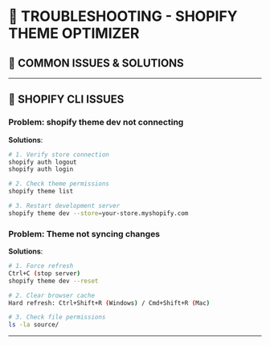 # 🔧 TROUBLESHOOTING - SHOPIFY THEME OPTIMIZER

## 🚨 COMMON ISSUES & SOLUTIONS

---

## 🔌 **SHOPIFY CLI ISSUES**

### **Problem**: shopify theme dev not connecting
**Solutions**:
```bash
# 1. Verify store connection
shopify auth logout
shopify auth login

# 2. Check theme permissions
shopify theme list

# 3. Restart development server
shopify theme dev --store=your-store.myshopify.com
```

### **Problem**: Theme not syncing changes
**Solutions**:
```bash
# 1. Force refresh
Ctrl+C (stop server)
shopify theme dev --reset

# 2. Clear browser cache
Hard refresh: Ctrl+Shift+R (Windows) / Cmd+Shift+R (Mac)

# 3. Check file permissions
ls -la source/
```

---
